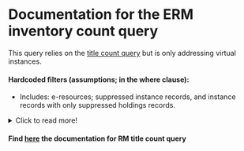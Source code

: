 # Documentation for the ERM inventory count query 

This query relies on the [title count query](../../title_count) but is only addressing virtual instances.

#### Hardcoded filters (assumptions; in the where clause):
* Includes: e-resources; suppressed instance records, and instance records with only suppressed holdings records.

<details>
  <summary>Click to read more!</summary>

* Each instance has a holdings record.  Each holdings record has a permanent location.
* Excludes suppressed instance records (instance discovery suppress value is “true”)
* [When this field becomes available:] Excludes instance records that do not have at least one unsuppressed holdings record (all holdings discovery suppress values are “true”)
* This query is intended to only include e-resources. It includes instance records with instance format names of “computer – online resource” or instance records with holdings library names of “Online”. These values many need to be updated for your local needs.
  </details>

#### Find [here](../../title_count) the documentation for RM title count query